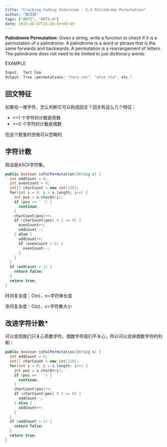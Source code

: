 ```yaml
---
title: "Cracking Coding Interview - 1.4 Palindrome Permutation"
author: "颇忒脱"
tags: ["ARTS", "ARTS-A"]
date: 2019-08-07T15:38:45+08:00
---
```


<!--more-->

**Palindrome Permutation**: Given a string, write a function to check if it is a permutation of a palin­drome. A palindrome is a word or phrase that is the same forwards and backwards. A permutation is a rearrangement of letters. The palindrome does not need to be limited to just dictionary words.

EXAMPLE

```java
Input:  Tact Coa
Output: True (permutations: "taco cat", "atco cta", etc.)
```

## 回文特征

如果给一堆字符，怎么判断它可以构成回文？回文有这么几个特征：

* <=1 个字符的计数是奇数
* &gt;=0 个字符的计数是偶数

在这个题里的空格可以忽略的

## 字符计数

假设是ASCII字符集。

```java
public boolean isPalPermutation(String s) {
  int oddCount = 0;
  int evenCount = 0;
  int[] charCount = new int[128];
  for(int i = 0; i < s.length; i++) {
    int pos = s.charAt(i);
    if (pos == ' ') {
      continue;
    }
    charCount[pos]++;
    if (charCount[pos] % 2 == 0) {
      evenCount++;
      oddCount--;
    } else {
      oddCount++;
      if (evenCount > 0) {
        evenCount--;
      }
    }
  }
  if (oddCount > 1) {
    return false;
  }
  return true;
}
```

时间复杂度：O(n)，n=字符串长度

空间复杂度：O(c)，c=字符集大小

## 改进字符计数*

可以发现我们只关心奇数字符，偶数字符我们不关心，所以可以去掉偶数字符的判断：

```java
public boolean isPalPermutation(String s) {
  int oddCount = 0;
  int[] charCount = new int[128];
  for(int i = 0; i < s.length; i++) {
    int pos = s.charAt(i);
    if (pos == ' ') {
      continue;
    }
    charCount[pos]++;
    if (charCount[pos] % 2 == 0) {
      oddCount--;
    } else {
      oddCount++;
    }
  }
  if (oddCount > 1) {
    return false;
  }
  return true;
}
```

